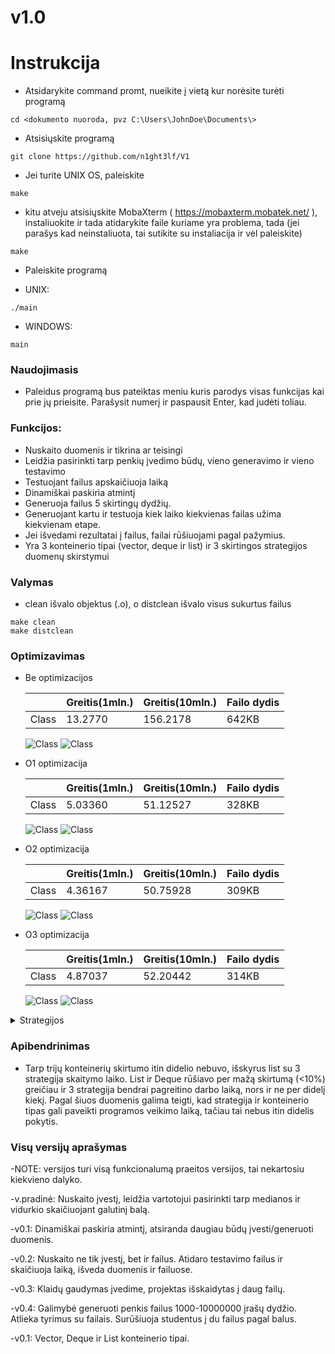 # v1.0

# Instrukcija

- Atsidarykite command promt, nueikite į vietą kur norėsite turėti programą

```
cd <dokumento nuoroda, pvz C:\Users\JohnDoe\Documents\>
```
- Atsisiųskite programą
```
git clone https://github.com/n1ght3lf/V1
```

- Jei turite UNIX OS, paleiskite
```
make
```
- kitu atveju atsisiųskite MobaXterm ( https://mobaxterm.mobatek.net/ ), instaliuokite ir tada atidarykite faile kuriame yra problema, tada (jei parašys kad neinstaliuota, tai sutikite su instaliacija ir vėl paleiskite)

```
make
```

- Paleiskite programą

- UNIX:
```
./main
```
- WINDOWS:
```
main
```
### Naudojimasis

- Paleidus programą bus pateiktas meniu kuris parodys visas funkcijas kai prie jų prieisite. Parašysit numerį ir paspausit Enter, kad judėti toliau.

### Funkcijos:
- Nuskaito duomenis ir tikrina ar teisingi
- Leidžia pasirinkti tarp penkių įvedimo būdų, vieno generavimo ir vieno testavimo
- Testuojant failus apskaičiuoja laiką
- Dinamiškai paskiria atmintį
- Generuoja failus 5 skirtingų dydžių.
- Generuojant kartu ir testuoja kiek laiko kiekvienas failas užima kiekvienam etape.
- Jei išvedami rezultatai į failus, failai rūšiuojami pagal pažymius.
- Yra 3 konteinerio tipai (vector, deque ir list) ir 3 skirtingos strategijos duomenų skirstymui

### Valymas
- clean išvalo objektus (.o), o distclean išvalo visus sukurtus failus
```
make clean
make distclean
```

### Optimizavimas


- Be optimizacijos

  |           | Greitis(1mln.) | Greitis(10mln.) | Failo dydis  |
  |-----------|----------------|-----------------|--------------|
  | Class     |    13.2770     |    156.2178     |    642KB     |

    ![Class](./images/noOptimization.png)
    ![Class](./images/noOptimizationEXE.png)



- O1 optimizacija

  |           | Greitis(1mln.) | Greitis(10mln.) | Failo dydis  |
  |-----------|----------------|-----------------|--------------|
  | Class     |    5.03360     |    51.12527     |    328KB     |

    ![Class](./images/O1.png)
    ![Class](./images/O1EXE.png)




- O2 optimizacija

  |           | Greitis(1mln.) | Greitis(10mln.) | Failo dydis  |
  |-----------|----------------|-----------------|--------------|
  | Class     |    4.36167     |    50.75928     |    309KB     |

    ![Class](./images/O2.png)
    ![Class](./images/O2EXE.png)

- O3 optimizacija

  |           | Greitis(1mln.) | Greitis(10mln.) | Failo dydis  |
  |-----------|----------------|-----------------|--------------|
  | Class     |    4.87037     |    52.20442     |    314KB     |


    ![Class](./images/O3.png)
    ![Class](./images/O3EXE.png)

<details>
    <summary> Strategijos </summary>

## Rezultatai

- Vector 1 strategija

| Failo dydis | Skaitymo laikas  | Rūšiavimo laikas | Išvedimo laikas  |
|-------------|------------------|------------------|------------------|
| 1 000       | 0.0036           | 0.0042           | 0.0005           |
| 10 000      | 0.0353           | 0.0526           | 0.0056           |
| 100 000     | 0.3860           | 0.7453           | 0.0603           |
| 1 000 000   | 3.9041           | 9.6643           | 0.7174           |
| 10 000 000  | 35.0132          | 111.360          | 8.5941           |

![Vector_1](./images/vector1.png)

- Vector 2 strategija

| Failo dydis | Skaitymo laikas  | Rūšiavimo laikas | Išvedimo laikas  |
|-------------|------------------|------------------|------------------|
| 1 000       | 0.0038           | 0.0043           | 0.0006           |
| 10 000      | 0.0351           | 0.0871           | 0.0074           |
| 100 000     | 0.3732           | 0.7692           | 0.0927           |
| 1 000 000   | 3.5262           | 9.1534           | 0.7031           |
| 10 000 000  | 35.3850          | 117.234          | 8.3022           |

![Vector_2](./images/vector2.png)

- Vector 3 strategija

| Failo dydis | Skaitymo laikas  | Rūšiavimo laikas | Išvedimo laikas  |
|-------------|------------------|------------------|------------------|
| 1 000       | 0.0035           | 0.0043           | 0.0007           |
| 10 000      | 0.0353           | 0.0525           | 0.0067           |
| 100 000     | 0.3817           | 0.7121           | 0.0744           |
| 1 000 000   | 3.4521           | 8.5524           | 0.8672           |
| 10 000 000  | 36.4035          | 105.653          | 9.3462           |

![Vector_3](./images/vector3.png)

- Deque 1 strategija

| Failo dydis | Skaitymo laikas  | Rūšiavimo laikas | Išvedimo laikas  |
|-------------|------------------|------------------|------------------|
| 1 000       | 0.0037           | 0.0044           | 0.0005           |
| 10 000      | 0.0344           | 0.0543           | 0.0048           |
| 100 000     | 0.3447           | 0.7113           | 0.0608           |
| 1 000 000   | 3.4821           | 8.8966           | 0.6684           |
| 10 000 000  | 34.6972          | 108.312          | 8.0477           |

![Deque_1](./images/deque1.png)

- Deque 2 strategija

| Failo dydis | Skaitymo laikas  | Rūšiavimo laikas | Išvedimo laikas  |
|-------------|------------------|------------------|------------------|
| 1 000       | 0.0036           | 0.0047           | 0.0006           |
| 10 000      | 0.0503           | 0.0585           | 0.0056           |
| 100 000     | 0.3594           | 0.8200           | 0.0690           |
| 1 000 000   | 3.5770           | 9.8510           | 0.7259           |
| 10 000 000  | 35.2041          | 121.844          | 7.9257           |

![Deque_2](./images/deque2.png)

-Deque 3 strategija

| Failo dydis | Skaitymo laikas  | Rūšiavimo laikas | Išvedimo laikas  |
|-------------|------------------|------------------|------------------|
| 1 000       | 0.0036           | 0.0043           | 0.0006           |
| 10 000      | 0.0343           | 0.5357           | 0.0059           |
| 100 000     | 0.3508           | 0.6994           | 0.7697           |
| 1 000 000   | 3.4591           | 8.9712           | 0.8492           |
| 10 000 000  | 36.0661          | 109.312          | 10.231           |

![Deque_3](./images/deque3.png)

- List 1 strategija

| Failo dydis | Skaitymo laikas  | Rūšiavimo laikas | Išvedimo laikas  |
|-------------|------------------|------------------|------------------|
| 1 000       | 0.0037           | 0.0030           | 0.0006           |
| 10 000      | 0.0356           | 0.0423           | 0.0058           |
| 100 000     | 0.3780           | 0.6128           | 0.0897           |
| 1 000 000   | 3.6181           | 8.3617           | 0.9696           |
| 10 000 000  | 34.4123          | 94.2010          | 10.058           |

![List_1](./images/list1.png)

- List 2 strategija

| Failo dydis | Skaitymo laikas  | Rūšiavimo laikas | Išvedimo laikas  |
|-------------|------------------|------------------|------------------|
| 1 000       | 0.0036           | 0.0029           | 0.0006           |
| 10 000      | 0.0354           | 0.0446           | 0.0063           |
| 100 000     | 0.3553           | 0.6185           | 0.0906           |
| 1 000 000   | 3.4843           | 8.3737           | 0.9306           |
| 10 000 000  | 34.9684          | 99.9578          | 10.216           |

![List_2](./images/list2.png)

- List 3 strategija

| Failo dydis | Skaitymo laikas  | Rūšiavimo laikas | Išvedimo laikas  |
|-------------|------------------|------------------|------------------|
| 1 000       | 0.0035           | 0.0030           | 0.0007           |
| 10 000      | 0.0347           | 0.0429           | 0.0069           |
| 100 000     | 0.3545           | 0.6006           | 0.1130           |
| 1 000 000   | 3.4999           | 7.5365           | 1.2169           |
| 10 000 000  | 147.641          | 97.7937          | 14.651           |

![List_3](./images/list3.png)

</details>

### Apibendrinimas

- Tarp trijų konteinerių skirtumo itin didelio nebuvo, išskyrus list su 3 strategija skaitymo laiko. List ir Deque rūšiavo per mažą skirtumą (<10%) greičiau ir 3 strategija bendrai pagreitino darbo laiką, nors ir ne per didelį kiekį. Pagal šiuos duomenis galima teigti, kad strategija ir konteinerio tipas gali paveikti programos veikimo laiką, tačiau tai nebus itin didelis pokytis.

### Visų versijų aprašymas

-NOTE: versijos turi visą funkcionalumą praeitos versijos, tai nekartosiu kiekvieno dalyko.

-v.pradinė: Nuskaito įvestį, leidžia vartotojui pasirinkti tarp medianos ir vidurkio skaičiuojant galutinį balą.

-v0.1: Dinamiškai paskiria atmintį, atsiranda daugiau būdų įvesti/generuoti duomenis.

-v0.2: Nuskaito ne tik įvestį, bet ir failus. Atidaro testavimo failus ir skaičiuoja laiką, išveda duomenis ir failuose.

-v0.3: Klaidų gaudymas įvedime, projektas išskaidytas į daug failų.

-v0.4: Galimybė generuoti penkis failus 1000-10000000 įrašų dydžio. Atlieka tyrimus su failais. Surūšiuoja studentus į du failus pagal balus.

-v0.1: Vector, Deque ir List konteinerio tipai.